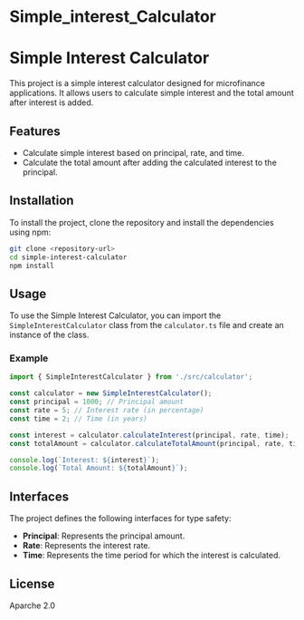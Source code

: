 # Simple_interest_Calculator

# Simple Interest Calculator

This project is a simple interest calculator designed for microfinance applications. It allows users to calculate simple interest and the total amount after interest is added.

## Features

- Calculate simple interest based on principal, rate, and time.
- Calculate the total amount after adding the calculated interest to the principal.

## Installation

To install the project, clone the repository and install the dependencies using npm:

```bash
git clone <repository-url>
cd simple-interest-calculator
npm install
```

## Usage

To use the Simple Interest Calculator, you can import the `SimpleInterestCalculator` class from the `calculator.ts` file and create an instance of the class. 

### Example

```typescript
import { SimpleInterestCalculator } from './src/calculator';

const calculator = new SimpleInterestCalculator();
const principal = 1000; // Principal amount
const rate = 5; // Interest rate (in percentage)
const time = 2; // Time (in years)

const interest = calculator.calculateInterest(principal, rate, time);
const totalAmount = calculator.calculateTotalAmount(principal, rate, time);

console.log(`Interest: ${interest}`);
console.log(`Total Amount: ${totalAmount}`);
```

## Interfaces

The project defines the following interfaces for type safety:

- **Principal**: Represents the principal amount.
- **Rate**: Represents the interest rate.
- **Time**: Represents the time period for which the interest is calculated.

## License

Aparche 2.0
